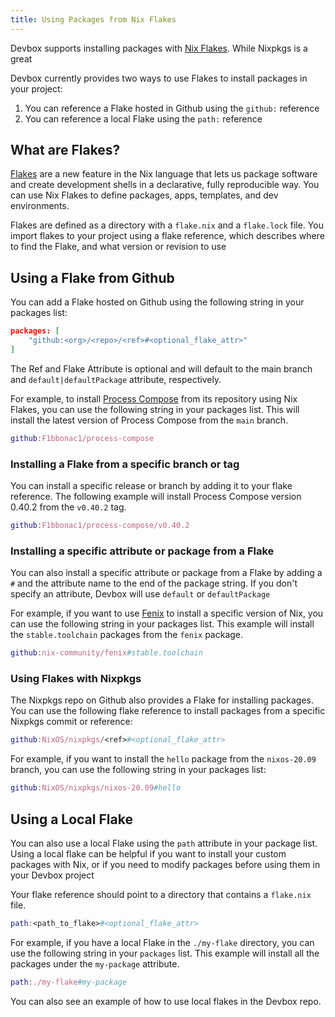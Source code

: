 ```yaml
---
title: Using Packages from Nix Flakes
---
```


Devbox supports installing packages with [Nix Flakes](https://nixos.wiki/wiki/Flakes). While Nixpkgs is a great

Devbox currently provides two ways to use Flakes to install packages in your project: 

1. You can reference a Flake hosted in Github using the `github:` reference
2. You can reference a local Flake using the `path:` reference

## What are Flakes?

[Flakes](https://www.jetpack.io/blog/powered-by-flakes/) are a new feature in the Nix language that lets us package software and create development shells in a declarative, fully reproducible way. You can use Nix Flakes to define packages, apps, templates, and dev environments. 

Flakes are defined as a directory with a `flake.nix` and a `flake.lock` file. You import flakes to your project using a flake reference, which describes where to find the Flake, and what version or revision to use

## Using a Flake from Github

You can add a Flake hosted on Github using the following string in your packages list: 

```json
packages: [
    "github:<org>/<repo>/<ref>#<optional_flake_attr>"
]
```

The Ref and Flake Attribute is optional and will default to the main branch and `default|defaultPackage` attribute, respectively.

For example, to install [Process Compose](https://github.com/F1bbonac1/process-compose) from its repository using Nix Flakes, you can use the following string in your packages list. This will install the latest version of Process Compose from the `main` branch.

```nix
github:F1bbonac1/process-compose
```

### Installing a Flake from a specific branch or tag

You can install a specific release or branch by adding it to your flake reference. The following example will install Process Compose version 0.40.2 from the `v0.40.2` tag.

```nix
github:F1bbonac1/process-compose/v0.40.2
```

### Installing a specific attribute or package from a Flake

You can also install a specific attribute or package from a Flake by adding a `#` and the attribute name to the end of the package string. If you don't specify an attribute, Devbox will use `default` or `defaultPackage`

For example, if you want to use [Fenix](https://github.com/nix-community/fenix) to install a specific version of Nix, you can use the following string in your packages list. This example will install the `stable.toolchain` packages from the `fenix` package.

```nix
github:nix-community/fenix#stable.toolchain
```

### Using Flakes with Nixpkgs

The Nixpkgs repo on Github also provides a Flake for installing packages. You can use the following flake reference to install packages from a specific Nixpkgs commit or reference:

```nix
github:NixOS/nixpkgs/<ref>#<optional_flake_attr>
```

For example, if you want to install the `hello` package from the `nixos-20.09` branch, you can use the following string in your packages list:

```nix
github:NixOS/nixpkgs/nixos-20.09#hello
```

## Using a Local Flake

You can also use a local Flake using the `path` attribute in your package list. Using a local flake can be helpful if you want to install your custom packages with Nix, or if you need to modify packages before using them in your Devbox project

Your flake reference should point to a directory that contains a `flake.nix` file.

```nix
path:<path_to_flake>#<optional_flake_attr>
```

For example, if you have a local Flake in the `./my-flake` directory, you can use the following string in your `packages` list. This example will install all the packages under the `my-package` attribute.

```nix
path:./my-flake#my-package
```

You can also see an example of how to use local flakes in the Devbox repo.